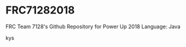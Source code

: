 # FRC71282018

FRC Team 7128's Github Repository for Power Up 2018                                                                                       Language: Java             

kys
